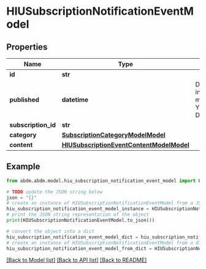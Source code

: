# HIUSubscriptionNotificationEventModel


## Properties

Name | Type | Description | Notes
------------ | ------------- | ------------- | -------------
**id** | **str** |  | 
**published** | **datetime** | Date time format in UTC, includes miliseconds YYYY-MM-DDThh:mm:ss.vZ | 
**subscription_id** | **str** |  | 
**category** | [**SubscriptionCategoryModelModel**](SubscriptionCategoryModel.md) |  | 
**content** | [**HIUSubscriptionEventContentModelModel**](HIUSubscriptionEventContentModel.md) |  | 

## Example

```python
from abdm.abdm.model.hiu_subscription_notification_event_model import HIUSubscriptionNotificationEventModel

# TODO update the JSON string below
json = "{}"
# create an instance of HIUSubscriptionNotificationEventModel from a JSON string
hiu_subscription_notification_event_model_instance = HIUSubscriptionNotificationEventModel.from_json(json)
# print the JSON string representation of the object
print(HIUSubscriptionNotificationEventModel.to_json())

# convert the object into a dict
hiu_subscription_notification_event_model_dict = hiu_subscription_notification_event_model_instance.to_dict()
# create an instance of HIUSubscriptionNotificationEventModel from a dict
hiu_subscription_notification_event_model_from_dict = HIUSubscriptionNotificationEventModel.from_dict(hiu_subscription_notification_event_model_dict)
```
[[Back to Model list]](../README.md#documentation-for-models) [[Back to API list]](../README.md#documentation-for-api-endpoints) [[Back to README]](../README.md)



